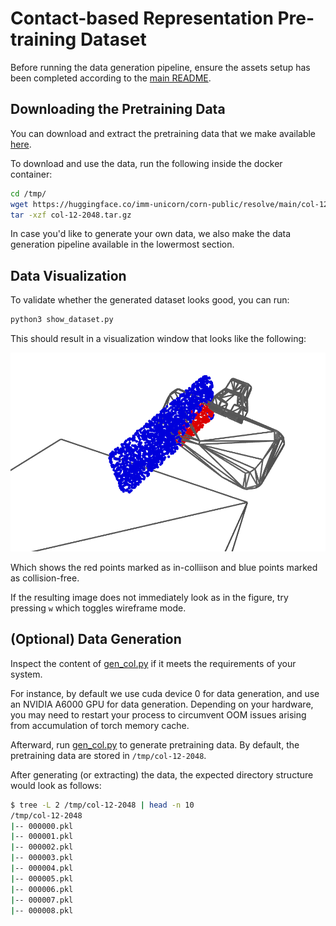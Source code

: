 # Contact-based Representation Pre-training Dataset

Before running the data generation pipeline, ensure the assets setup has been completed according to the [main README](../../../../README.md).

## Downloading the Pretraining Data  

You can download and extract the pretraining data that we make available [here](https://huggingface.co/imm-unicorn/corn-public/blob/main/col-12-2048.tar.gz).

To download and use the data, run the following inside the docker container:

```bash
cd /tmp/
wget https://huggingface.co/imm-unicorn/corn-public/resolve/main/col-12-2048.tar.gz
tar -xzf col-12-2048.tar.gz
```

In case you'd like to generate your own data, we also make the data generation pipeline available
in the lowermost section.

## Data Visualization

To validate whether the generated dataset looks good, you can run:

```bash
python3 show_dataset.py
```

This should result in a visualization window that looks like the following:

![pretrain](../../../../fig/pretrain.png)

Which shows the red points marked as in-colliison and blue points marked as collision-free.

If the resulting image does not immediately look as in the figure, try pressing `w` which toggles wireframe mode.

## (Optional) Data Generation

Inspect the content of [gen_col.py](./gen_col.py) if it meets the requirements of your system.

For instance, by default we use cuda device 0 for data generation, and use an NVIDIA A6000 GPU for data generation.
Depending on your hardware, you may need to restart your process to circumvent OOM issues arising from accumulation of torch memory cache.

Afterward, run [gen_col.py](./gen_col.py) to generate pretraining data.
By default, the pretraining data are stored in `/tmp/col-12-2048`.


After generating (or extracting) the data, the expected directory structure would look as follows:

```bash
$ tree -L 2 /tmp/col-12-2048 | head -n 10
/tmp/col-12-2048
|-- 000000.pkl
|-- 000001.pkl
|-- 000002.pkl
|-- 000003.pkl
|-- 000004.pkl
|-- 000005.pkl
|-- 000006.pkl
|-- 000007.pkl
|-- 000008.pkl
```

